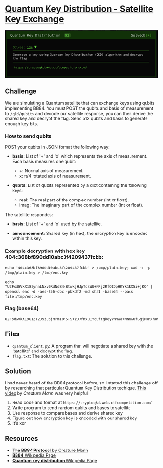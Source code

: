 # [Quantum Key Distribution - Satellite Key Exchange](https://cryptoqkd.web.ctfcompetition.com/) 

![Quantum Key Distribution](images/qkd.png "Img")

## Challenge

We are simulating a Quantum satellite that can exchange keys using qubits implementing BB84. You must POST the qubits and basis of measurement to `/qkd/qubits` and decode our satellite response, you can then derive the shared key and decrypt the flag. Send 512 qubits and basis to generate enough key bits.

### How to send qubits

POST your qubits in JSON format the following way:

* **basis**: List of '+' and 'x' which represents the axis of measurement. Each basis measures one qubit:
    - +: Normal axis of measurement.
    - x: π/4 rotated axis of measurement.

* **qubits**: List of qubits represented by a dict containing the following keys:
    - real: The real part of the complex number (int or float).
    - imag: The imaginary part of the complex number (int or float).

The satellite respondes:

* **basis**: List of '+' and 'x' used by the satellite.

* **announcement**: Shared key (in hex), the encryption key is encoded within this key.

### Example decryption with hex key 404c368bf890dd10abc3f4209437fcbb:

```
echo "404c368bf890dd10abc3f4209437fcbb" > /tmp/plain.key; xxd -r -p /tmp/plain.key > /tmp/enc.key
```

```
echo "U2FsdGVkX182ynnLNxv9RdNdB44BtwkjHJpTcsWU+NFj2RfQIOpHKYk1RX5i+jKO" | openssl enc -d -aes-256-cbc -pbkdf2 -md sha1 -base64 --pass file:/tmp/enc.key
```

### Flag (base64)

```
U2FsdGVkX19OI2T2J9zJbjMrmI0YSTS+zJ7fnxu1YcGftgkeyVMMwa+NNMG6fGgjROM/hUvvUxUGhctU8fqH4titwti7HbwNMxFxfIR+lR4=
```

## Files

* `quantum_client.py`: A program that will negotiate a shared key with the 'satellite' and decrypt the flag.
* `flag.txt`: The solution to this challenge.
 
## Solution

I had never heard of the BB84 protocol before, so I started this challenge off by researching that particular Quantum Key Distribution techique. [This video](https://www.youtube.com/watch?v=UVzRbU6y7Ks) by *Creature Mann* was very helpful

1. Read code and format at `https://cryptoqkd.web.ctfcompetition.com/`
2. Write program to send random qubits and bases to satellite
3. Use response to compare bases and derive shared key
4. Figure out how encryption key is encoded with our shared key
5. It's xor

## Resources

* [**The BB84 Protocol** by Creature Mann](https://www.youtube.com/watch?v=UVzRbU6y7Ks)
* [**BB84** Wikipedia Page](https://en.wikipedia.org/wiki/BB84)
* [**Quantum key distribution** Wikipedia Page](https://en.wikipedia.org/wiki/Quantum_key_distribution)
